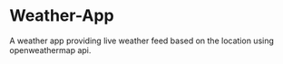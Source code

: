 # Weather-App
A weather app providing live weather feed based on the location using openweathermap api.

